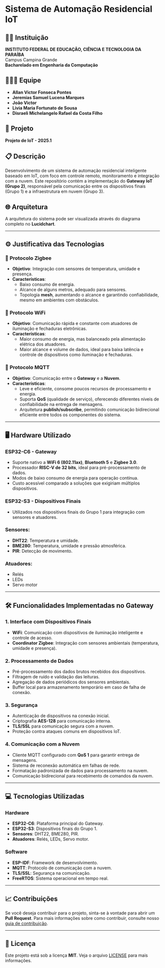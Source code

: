 # Sistema de Automação Residencial IoT

## 👨‍🏫 Instituição
**INSTITUTO FEDERAL DE EDUCAÇÃO, CIÊNCIA E TECNOLOGIA DA PARAÍBA**  
Campus Campina Grande  
**Bacharelado em Engenharia da Computação**

## 🧑‍🤝‍🧑 Equipe
- **Allan Victor Fonseca Pontes**
- **Jeremias Samuel Lucena Marques**
- **João Victor**
- **Livia Maria Fortunato de Sousa**
- **Disraeli Michelangelo Rafael da Costa Filho**

## 📅 Projeto
**Projeto de IoT - 2025.1**

## 📋 Descrição
Desenvolvimento de um sistema de automação residencial inteligente baseado em IoT, com foco em controle remoto, monitoramento e integração com a nuvem. Este repositório contém a implementação do **Gateway IoT (Grupo 2)**, responsável pela comunicação entre os dispositivos finais (Grupo 1) e a infraestrutura em nuvem (Grupo 3).

## 🌐 Arquitetura
A arquitetura do sistema pode ser visualizada através do diagrama completo no **Lucidchart**.

---

## ⚙️ Justificativa das Tecnologias

### 🔌 **Protocolo Zigbee**
- **Objetivo**: Integração com sensores de temperatura, umidade e presença.
- **Características**:
  - Baixo consumo de energia.
  - Alcance de alguns metros, adequado para sensores.
  - Topologia **mesh**, aumentando o alcance e garantindo confiabilidade, mesmo em ambientes com obstáculos.

### 📡 **Protocolo WiFi**
- **Objetivo**: Comunicação rápida e constante com atuadores de iluminação e fechaduras eletrônicas.
- **Características**:
  - Maior consumo de energia, mas balanceado pela alimentação elétrica dos atuadores.
  - Maior alcance e volume de dados, ideal para baixa latência e controle de dispositivos como iluminação e fechaduras.

### 📡 **Protocolo MQTT**
- **Objetivo**: Comunicação entre o **Gateway** e a **Nuvem**.
- **Características**:
  - Leve e eficiente, consome poucos recursos de processamento e energia.
  - Suporta **QoS** (qualidade de serviço), oferecendo diferentes níveis de confiabilidade na entrega de mensagens.
  - Arquitetura **publish/subscribe**, permitindo comunicação bidirecional eficiente entre todos os componentes do sistema.

---

## 🖥️ Hardware Utilizado

### **ESP32-C6** - Gateway
- Suporte nativo a **WiFi 6 (802.11ax)**, **Bluetooth 5** e **Zigbee 3.0**.
- Processador **RISC-V de 32 bits**, ideal para pré-processamento de dados.
- Modos de baixo consumo de energia para operação contínua.
- Custo acessível comparado a soluções que exigiriam múltiplos dispositivos.

### **ESP32-S3** - Dispositivos Finais
- Utilizados nos dispositivos finais do Grupo 1 para integração com sensores e atuadores.

### **Sensores**:
- **DHT22**: Temperatura e umidade.
- **BME280**: Temperatura, umidade e pressão atmosférica.
- **PIR**: Detecção de movimento.

### **Atuadores**:
- Relés
- LEDs
- Servo motor

---

## 🛠️ Funcionalidades Implementadas no Gateway

### 1. **Interface com Dispositivos Finais**  
- **WiFi**: Comunicação com dispositivos de iluminação inteligente e controle de acesso.
- **Coordinator Zigbee**: Integração com sensores ambientais (temperatura, umidade e presença).

### 2. **Processamento de Dados**  
- Pré-processamento dos dados brutos recebidos dos dispositivos.
- Filtragem de ruído e validação das leituras.
- Agregação de dados periódicos dos sensores ambientais.
- Buffer local para armazenamento temporário em caso de falha de conexão.

### 3. **Segurança**  
- Autenticação de dispositivos na conexão inicial.
- Criptografia **AES-128** para comunicação interna.
- **TLS/SSL** para comunicação segura com a nuvem.
- Proteção contra ataques comuns em dispositivos IoT.

### 4. **Comunicação com a Nuvem**  
- Cliente MQTT configurado com **QoS 1** para garantir entrega de mensagens.
- Sistema de reconexão automática em falhas de rede.
- Formatação padronizada de dados para processamento na nuvem.
- Comunicação bidirecional para recebimento de comandos da nuvem.

---

## 💻 Tecnologias Utilizadas

### **Hardware**
- **ESP32-C6**: Plataforma principal do Gateway.
- **ESP32-S3**: Dispositivos finais do Grupo 1.
- **Sensores**: DHT22, BME280, PIR.
- **Atuadores**: Relés, LEDs, Servo motor.

### **Software**
- **ESP-IDF**: Framework de desenvolvimento.
- **MQTT**: Protocolo de comunicação com a nuvem.
- **TLS/SSL**: Segurança na comunicação.
- **FreeRTOS**: Sistema operacional em tempo real.

---

## 📈 Contribuições
Se você deseja contribuir para o projeto, sinta-se à vontade para abrir um **Pull Request**. Para mais informações sobre como contribuir, consulte nosso [guia de contribuição](#).

---

## 📝 Licença
Este projeto está sob a licença **MIT**. Veja o arquivo [LICENSE](LICENSE) para mais informações.

